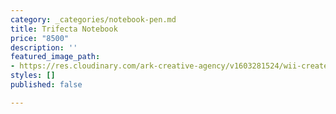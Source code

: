 ```yaml
---
category: _categories/notebook-pen.md
title: Trifecta Notebook
price: "8500"
description: ''
featured_image_path:
- https://res.cloudinary.com/ark-creative-agency/v1603281524/wii-create/uploads/Tribeca-Midi-Notebook-NB-9425-BL_xzcl2x.png
styles: []
published: false

---
```

